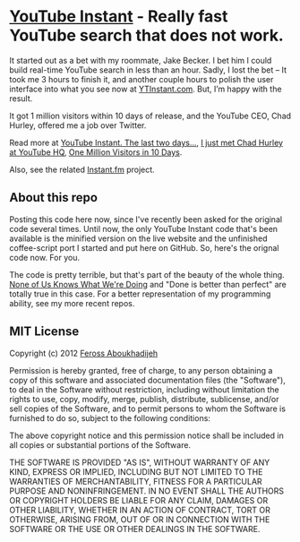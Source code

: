 # [YouTube Instant](https://ytinstant.com) - Really fast YouTube search that does not work.

It started out as a bet with my roommate, Jake Becker. I bet him I could build real-time YouTube search in less than an hour. Sadly, I lost the bet – It took me 3 hours to finish it, and another couple hours to polish the user interface into what you see now at [YTInstant.com](https://ytinstant.com). But, I’m happy with the result.

It got 1 million visitors within 10 days of release, and the YouTube CEO, Chad Hurley, offered me a job over Twitter.

Read more at [YouTube Instant. The last two days...](https://feross.org/youtube-instant-media-frenzy/), [I just met Chad Hurley at YouTube HQ](https://feross.org/visit-to-youtube-hq-to-meet-chad-hurley/), [One Million Visitors in 10 Days](https://feross.org/one-million-visitors-in-10-days/).

Also, see the related [Instant.fm](https://instant.fm) project.

## About this repo

Posting this code here now, since I've recently been asked for the original code several times. Until now, the only YouTube Instant code that's been available is the minified version on the live website and the unfinished coffee-script port I started and put here on GitHub. So, here's the orignal code now. For you.

The code is pretty terrible, but that's part of the beauty of the whole thing. [None of Us Knows What We're Doing](https://feross.org/none-of-us-knows-what-were-doing/) and "Done is better than perfect" are totally true in this case. For a better representation of my programming ability, see my more recent repos.

## MIT License

Copyright (c) 2012 [Feross Aboukhadijeh](https://feross.org)

Permission is hereby granted, free of charge, to any person obtaining a copy of this software and associated documentation files (the "Software"), to deal in the Software without restriction, including without limitation the rights to use, copy, modify, merge, publish, distribute, sublicense, and/or sell copies of the Software, and to permit persons to whom the Software is furnished to do so, subject to the following conditions:

The above copyright notice and this permission notice shall be included in all copies or substantial portions of the Software.

THE SOFTWARE IS PROVIDED "AS IS", WITHOUT WARRANTY OF ANY KIND, EXPRESS OR IMPLIED, INCLUDING BUT NOT LIMITED TO THE WARRANTIES OF MERCHANTABILITY, FITNESS FOR A PARTICULAR PURPOSE AND NONINFRINGEMENT. IN NO EVENT SHALL THE AUTHORS OR COPYRIGHT HOLDERS BE LIABLE FOR ANY CLAIM, DAMAGES OR OTHER LIABILITY, WHETHER IN AN ACTION OF CONTRACT, TORT OR OTHERWISE, ARISING FROM, OUT OF OR IN CONNECTION WITH THE SOFTWARE OR THE USE OR OTHER DEALINGS IN THE SOFTWARE.
